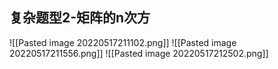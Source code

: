 ## 复杂题型2-矩阵的n次方
![[Pasted image 20220517211102.png]]
![[Pasted image 20220517211556.png]]
![[Pasted image 20220517212502.png]]